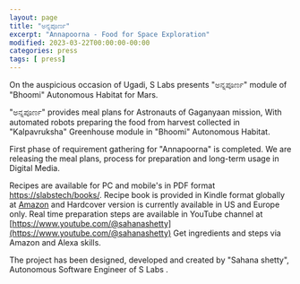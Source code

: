 ```yaml
---
layout: page
title: "ಅನ್ನಪೂರ್ಣ"
excerpt: "Annapoorna - Food for Space Exploration"
modified: 2023-03-22T00:00:00-00:00
categories: press
tags: [ press]
---
```


On the auspicious occasion of Ugadi,
S Labs presents "ಅನ್ನಪೂರ್ಣ" module of "Bhoomi" Autonomous Habitat for Mars.

"ಅನ್ನಪೂರ್ಣ" provides meal plans for Astronauts of Gaganyaan mission,
With automated robots preparing the food from harvest collected
in "Kalpavruksha" Greenhouse module in "Bhoomi" Autonomous Habitat.

First phase of requirement gathering for "Annapoorna" is completed.
We are releasing the meal plans, process for preparation and long-term 
usage in Digital Media. 

Recipes are available for PC and mobile's in PDF format [https://slabstech/books/](https://slabstech.com/assets/pdf/annapoorna.pdf).
Recipe book is provided in Kindle format globally at [Amazon](https://www.amazon.in/dp/B0BY5CZCCX/)
and Hardcover version is currently available in US and Europe only.
Real time preparation steps are available in YouTube channel at [https://www.youtube.com/@sahanashetty](https://www.youtube.com/@sahanashetty)
Get ingredients and steps via Amazon and Alexa skills.

The project has been designed, developed and created by "Sahana shetty",
Autonomous Software Engineer of S Labs .

